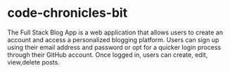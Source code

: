 # code-chronicles-bit
The Full Stack Blog App is a web application that allows users to create an account and access a personalized blogging platform. Users can sign up using their email address and password or opt for a quicker login process through their GitHub account. Once logged in, users can create, edit, view,delete  posts.
